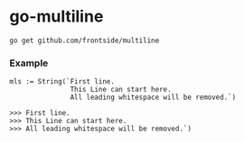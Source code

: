 go-multiline
============

```
go get github.com/frontside/multiline 
```

### Example
```
mls := String(`First line. 
               This Line can start here.
               All leading whitespace will be removed.`)

>>> First line. 
>>> This Line can start here.
>>> All leading whitespace will be removed.`)
```

